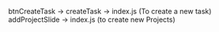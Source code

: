 btnCreateTask -> createTask -> index.js (To create a new task)
addProjectSlide -> index.js (to create new Projects)